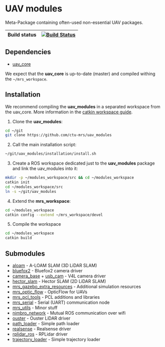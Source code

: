 # UAV modules

Meta-Package containing often-used non-essential UAV packages.

| Build status | [![Build Status](https://github.com/ctu-mrs/uav_modules/workflows/Noetic/badge.svg)](https://github.com/ctu-mrs/uav_modules/actions) |
|--------------|---------------------------------------------------------------------------------------------------------------------------------------------|

## Dependencies

* [uav_core](http://github.com/ctu-mrs/uav_core)

We expect that the **uav_core** is up-to-date (master) and compiled withing the `~/mrs_workspace`.

## Installation

We recommend compiling the **uav_modules** in a separated workspace from the uav_core.
More information in the [catkin workspace guide](https://ctu-mrs.github.io/docs/software/catkin/managing_workspaces/managing_workspaces.html).

1. Clone the **uav_modules**:
```bash
cd ~/git
git clone https://github.com/ctu-mrs/uav_modules
```
2. Call the main installation script:
```bash
~/git/uav_modules/installation/install.sh
```
3. Create a ROS workspace dedicated just to the **uav_modules** package and link the uav_modules into it:
```bash
mkdir -p ~/modules_workspace/src && cd ~/modules_workspace 
catkin init
cd ~/modules_workspace/src
ln -s ~/git/uav_modules
```
4. Extend the **mrs_workspace**:
```bash
cd ~/modules_workspace
catkin config --extend ~/mrs_workspace/devel
```
5. Compile the workspace
```bash
cd ~/modules_workspace
catkin build
```

## Submodules

* [aloam](https://github.com/ctu-mrs/aloam) - A-LOAM SLAM (3D LiDAR SLAM)
* [bluefox2](https://github.com/ctu-mrs/bluefox2) - Bluefox2 camera driver
* [camera_base](https://github.com/ctu-mrs/camera_base) + [usb_cam](https://github.com/ctu-mrs/usb_cam) - V4L camera driver
* [hector_slam](https://github.com/ctu-mrs/hector_slam) - Hector SLAM (2D LiDAR SLAM)
* [mrs_gazebo_extra_resources](https://github.com/ctu-mrs/mrs_gazebo_extra_resources) - Additional simulation resources
* [mrs_optic_flow](https://github.com/ctu-mrs/mrs_optic_flow) - OpticFlow for UAVs
* [mrs_pcl_tools](https://github.com/ctu-mrs/mrs_pcl_tools) - PCL additions and libraries
* [mrs_serial](https://github.com/ctu-mrs/mrs_serial) - Serial (UART) communication node
* [mrs_utils](https://github.com/ctu-mrs/mrs_utils) - Minor stuff
* [nimbro_network](https://github.com/ctu-mrs/nimbro_network) - Mutual ROS communication over wifi
* [ouster](https://github.com/ctu-mrs/ouster) - Ouster LiDAR driver
* [path_loader](https://github.com/ctu-mrs/path_loader) - Simple path loader
* [realsense](https://github.com/ctu-mrs/realsense) - Realsense driver
* [rplidar_ros](https://github.com/ctu-mrs/rplidar_ros) - RPLidar driver
* [trajectory_loader](https://github.com/ctu-mrs/trajectory_loader) - Simple trajectory loader
